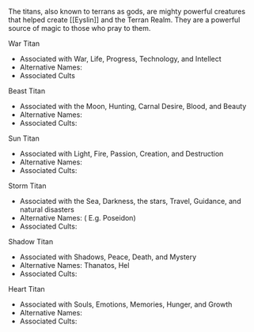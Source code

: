 The titans, also known to terrans as gods, are mighty powerful creatures that helped create [[Eyslin]] and the Terran Realm. They are a powerful source of magic to those who pray to them.

War Titan
- Associated with War, Life, Progress, Technology, and Intellect
- Alternative Names: 
- Associated Cults

Beast Titan
- Associated with the Moon, Hunting, Carnal Desire, Blood, and Beauty 
- Alternative Names:
- Associated Cults:

Sun Titan
- Associated with Light, Fire, Passion, Creation, and Destruction
- Alternative Names:
- Associated Cults:

Storm Titan 
- Associated with the Sea, Darkness, the stars, Travel, Guidance, and natural disasters
- Alternative Names: ( E.g. Poseidon)
- Associated Cults:

Shadow Titan
- Associated with Shadows, Peace, Death, and Mystery
- Alternative Names: Thanatos, Hel
- Associated Cults:

Heart Titan
- Associated with Souls, Emotions, Memories, Hunger, and Growth
- Alternative Names:
- Associated Cults: